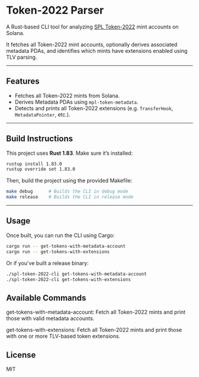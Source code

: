 # Token-2022 Parser

A Rust-based CLI tool for analyzing
[SPL Token-2022](https://github.com/solana-program/token-2022) mint accounts on
Solana.

It fetches all Token-2022 mint accounts, optionally derives associated metadata
PDAs, and identifies which mints have extensions enabled using TLV parsing.

---

## Features

- Fetches all Token-2022 mints from Solana.
- Derives Metadata PDAs using `mpl-token-metadata`.
- Detects and prints all Token-2022 extensions (e.g. `TransferHook`,
  `MetadataPointer`, etc.).

---

## Build Instructions

This project uses **Rust 1.83**. Make sure it’s installed:

```bash
rustup install 1.83.0
rustup override set 1.83.0
```

Then, build the project using the provided Makefile:

```bash
make debug      # Builds the CLI in debug mode
make release    # Builds the CLI in release mode
```

---

## Usage

Once built, you can run the CLI using Cargo:

```bash
cargo run -- get-tokens-with-metadata-account
cargo run -- get-tokens-with-extensions
```

Or if you've built a release binary:

```bash
./spl-token-2022-cli get-tokens-with-metadata-account
./spl-token-2022-cli get-tokens-with-extensions

```

## Available Commands

get-tokens-with-metadata-account: Fetch all Token-2022 mints and print those
with valid metadata accounts.

get-tokens-with-extensions: Fetch all Token-2022 mints and print those with one
or more TLV-based token extensions.

## License

MIT
